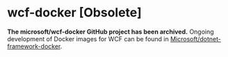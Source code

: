 wcf-docker [Obsolete]
========================

**The microsoft/wcf-docker GitHub project has been archived.**  Ongoing development of Docker images for WCF can be found in [Microsoft/dotnet-framework-docker](https://github.com/Microsoft/dotnet-framework-docker).